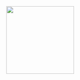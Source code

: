 
<img height="180em" src="https://github-readme-stats.vercel.app/api?username=adhishrayas&show_icons=true&hide_border=true&&count_private=true&include_all_commits=true" />
<!--START_SECTION:waka-->
<!--END_SECTION:waka-->
